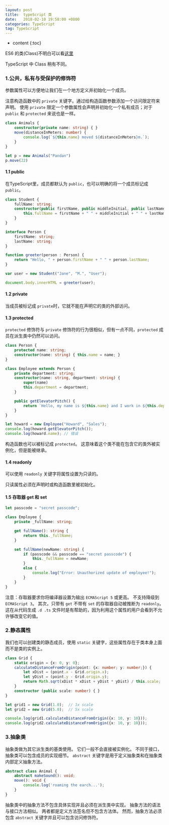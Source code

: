 ```yaml
---
layout: post
title:  typeScript 类
date:   2018-02-10 19:58:00 +0800
categories: TypeScript
tag: TypeScript
---
```


* content
{:toc}

ES6 的类(Class)不明白可以看[这里](http://es6.ruanyifeng.com/#docs/class)

TypeScript 中 Class 稍有不同。

### 1.公共，私有与受保护的修饰符

参数属性可以方便地让我们在一个地方定义并初始化一个成员。

注意构造函数中的 `private` 关键字。通过给构造函数参数添加一个访问限定符来声明。 使用 `private` 限定一个参数属性会声明并初始化一个私有成员；对于 `public` 和 `protected` 来说也是一样。

```typescript
class Animals {
    constructor(private name: string) { }
    move(distanceInMeters: number) {
        console.log(`${this.name} moved ${distanceInMeters}m.`);
    }
}

let p = new Animals("Pandan")
p.move(22)
```

#### 1.1 public

在TypeScript里，成员都默认为 `public`，也可以明确的将一个成员标记成 `public`。

```typescript
class Student {
    fullName: string;
    constructor(public firstName, public middleInitial, public lastName) {
        this.fullName = firstName + " " + middleInitial + " " + lastName;
    }
}

interface Person {
    firstName: string;
    lastName: string;
}

function greeter(person : Person) {
    return "Hello, " + person.firstName + " " + person.lastName;
}

var user = new Student("Jane", "M.", "User");

document.body.innerHTML = greeter(user);
```

#### 1.2 private

当成员被标记成 `private`时，它就不能在声明它的类的外部访问。

#### 1.3 protected

`protected` 修饰符与 `private` 修饰符的行为很相似，但有一点不同，`protected` 成员在派生类中仍然可以访问。

```typescript
class Person {
    protected name: string;
    constructor(name: string) { this.name = name; }
}

class Employee extends Person {
    private department: string;
    constructor(name: string, department: string) {
        super(name)
        this.department = department;
    }

    public getElevatorPitch() {
        return `Hello, my name is ${this.name} and I work in ${this.department}.`;
    }
}

let howard = new Employee("Howard", "Sales");
console.log(howard.getElevatorPitch());
console.log(howard.name); // 错误
```

构造函数也可以被标记成 `protected`。 这意味着这个类不能在包含它的类外被实例化，但是能被继承。

#### 1.4 readonly

可以使用 `readonly` 关键字将属性设置为只读的。

只读属性必须在声明时或构造函数里被初始化。

#### 1.5 存取器 get 和 set

```typescript
let passcode = "secret passcode";

class Employee {
    private _fullName: string;

    get fullName(): string {
        return this._fullName;
    }

    set fullName(newName: string) {
        if (passcode && passcode == "secret passcode") {
            this._fullName = newName;
        }
        else {
            console.log("Error: Unauthorized update of employee!");
        }
    }
}
```

注意：存取器要求你将编译器设置为输出 `ECMAScript 5` 或更高。 不支持降级到 `ECMAScript 3`。 其次，只带有 `get` 不带有 `set` 的存取器自动被推断为 `readonly`。 这在从代码生成 `.d .ts` 文件时是有帮助的，因为利用这个属性的用户会看到不允许够改变它的值。

### 2.静态属性

我们也可以创建类的静态成员，使用 `static` 关键字，这些属性存在于类本身上面而不是类的实例上。

```typescript
class Grid {
    static origin = {x: 0, y: 0};
    calculateDistanceFromOrigin(point: {x: number; y: number;}) {
        let xDist = (point.x - Grid.origin.x);
        let yDist = (point.y - Grid.origin.y);
        return Math.sqrt(xDist * xDist + yDist * yDist) / this.scale;
    }
    constructor (public scale: number) { }
}

let grid1 = new Grid(1.0);  // 1x scale
let grid2 = new Grid(5.0);  // 5x scale

console.log(grid1.calculateDistanceFromOrigin({x: 10, y: 10}));
console.log(grid2.calculateDistanceFromOrigin({x: 10, y: 10}));
```

### 3.抽象类

抽象类做为其它派生类的基类使用。 它们一般不会直接被实例化。 不同于接口，抽象类可以包含成员的实现细节。 `abstract` 关键字是用于定义抽象类和在抽象类内部定义抽象方法。

```typescript
abstract class Animal {
    abstract makeSound(): void;
    move(): void {
        console.log('roaming the earch...');
    }
}
```

抽象类中的抽象方法不包含具体实现并且必须在派生类中实现。 抽象方法的语法与接口方法相似。 两者都是定义方法签名但不包含方法体。 然而，抽象方法必须包含 `abstract` 关键字并且可以包含访问修饰符。